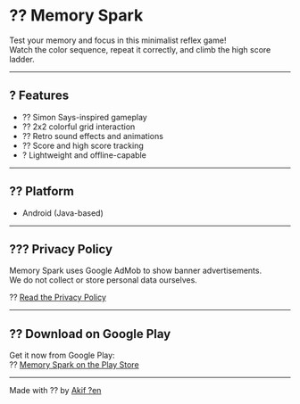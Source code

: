 # ?? Memory Spark

Test your memory and focus in this minimalist reflex game!  
Watch the color sequence, repeat it correctly, and climb the high score ladder.

---

## ? Features

- ?? Simon Says-inspired gameplay
- ?? 2x2 colorful grid interaction
- ?? Retro sound effects and animations
- ?? Score and high score tracking
- ? Lightweight and offline-capable

---

## ?? Platform

- Android (Java-based)

---

## ??? Privacy Policy

Memory Spark uses Google AdMob to show banner advertisements.  
We do not collect or store personal data ourselves.

?? [Read the Privacy Policy](https://akifsen.github.io/memoryspark/privacy-policy.html)

---

## ?? Download on Google Play

Get it now from Google Play:  
?? [Memory Spark on the Play Store](https://play.google.com/store/apps/details?id=tr.com.akifsen.memoryspark)

---

Made with ?? by [Akif ?en](https://www.linkedin.com/in/akifsen)
